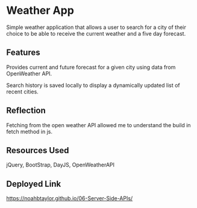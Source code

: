 # Weather App

Simple weather application that allows a user to search for a city of their choice to be able to receive the current weather and a five day forecast. 

## Features

Provides current and future forecast for a given city using data from OpenWeather API. 

Search history is saved locally to display a dynamically updated list of recent cities.

## Reflection

Fetching from the open weather API allowed me to understand the build in fetch method in js. 

## Resources Used

jQuery, BootStrap, DayJS, OpenWeatherAPI

## Deployed Link

https://noahbtaylor.github.io/06-Server-Side-APIs/

